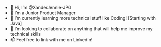 - 👋 Hi, I’m @XanderJennie-JPG
- 👀 I’m a Junior Product Manager
- 🌱 I’m currently learning more technical stuff like Coding! [Starting with Java]
- 💞️ I’m looking to collaborate on anything that will help me improve my technical skills
- 📫 Feel free to link with me on LinkedIn!

<!---
XanderJennie-JPG/XanderJennie-JPG is a ✨ special ✨ repository because its `README.md` (this file) appears on your GitHub profile.
You can click the Preview link to take a look at your changes.
--->
